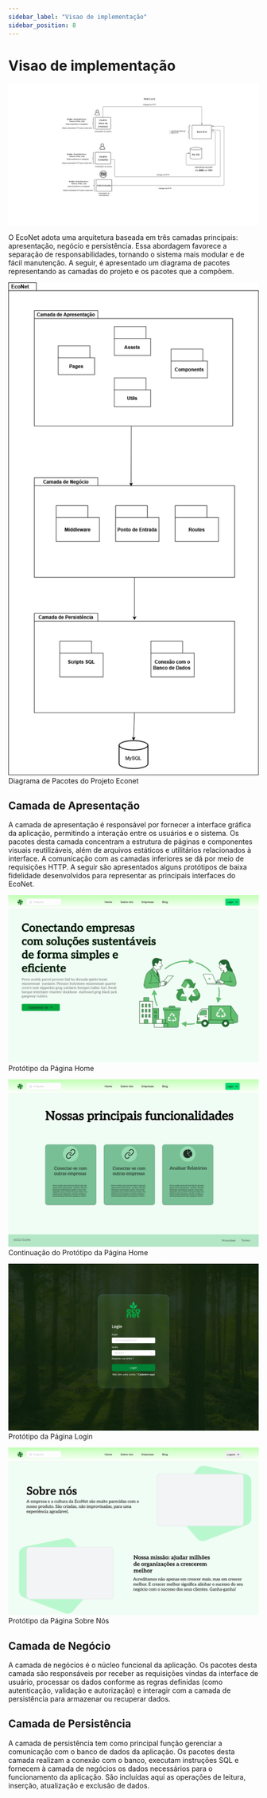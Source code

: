 ```yaml
---
sidebar_label: "Visao de implementação"
sidebar_position: 8
---
```

# Visao de implementação  

![Representação Visual da Arquitetura](../../static/img/image4.jpg)

O EcoNet adota uma arquitetura baseada em três camadas principais: apresentação, negócio e persistência. Essa abordagem favorece a separação de responsabilidades, tornando o sistema mais modular e de fácil manutenção. A seguir, é apresentado um diagrama de pacotes representando as camadas do projeto e os pacotes que a compõem.  

![Representação Visual da Arquitetura](../../static/img/image12.png)  
Diagrama de Pacotes do Projeto Econet


## Camada de Apresentação
A camada de apresentação é responsável por fornecer a interface gráfica da aplicação, permitindo a interação entre os usuários e o sistema. Os pacotes desta camada concentram a estrutura de páginas e componentes visuais reutilizáveis, além de arquivos estáticos e utilitários relacionados à interface. A comunicação com as camadas inferiores se dá por meio de requisições HTTP. A seguir são apresentados alguns protótipos de baixa fidelidade desenvolvidos para representar as principais interfaces do EcoNet.


![Representação Visual da Arquitetura](../../static/img/image8.png)
Protótipo da Página Home 

![Representação Visual da Arquitetura](../../static/img/image10.png)
Continuação do Protótipo da Página Home 

![Representação Visual da Arquitetura](../../static/img/image11.png)
Protótipo da Página Login  

![Representação Visual da Arquitetura](../../static/img/image9.png)
Protótipo da Página Sobre Nós

## Camada de Negócio
A camada de negócios é o núcleo funcional da aplicação. Os pacotes desta camada são responsáveis por receber as requisições vindas da interface de usuário, processar os dados conforme as regras definidas (como autenticação, validação e autorização) e interagir com a camada de persistência para armazenar ou recuperar dados.

## Camada de Persistência
A camada de persistência tem como principal função gerenciar a comunicação com o banco de dados da aplicação. Os pacotes desta camada realizam a conexão com o banco, executam instruções SQL e fornecem à camada de negócios os dados necessários para o funcionamento da aplicação. São incluídas aqui as operações de leitura, inserção, atualização e exclusão de dados.